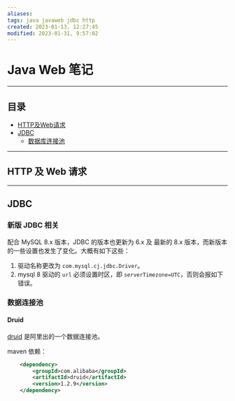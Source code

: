 ```yaml
---
aliases: 
tags: java javaweb jdbc http
created: 2023-01-13, 12:27:45
modified: 2023-01-31, 9:57:02
---
```

# Java Web 笔记

---

## 目录

* [HTTP及Web请求](#java_web_http_wrequest)
* [JDBC](#java_web_jdbc)
	* [数据库连接池](#java_web_jdbc_dbconnpooling)
---

## <span id="java_web_http_wrequest">HTTP 及 Web 请求</span>



---

## <span id="java_web_jdbc">JDBC</span>


### <span id="java_web_jdbc_newversion">新版 JDBC 相关</span>

配合 MySQL 8.x 版本，JDBC 的版本也更新为 6.x 及 最新的 8.x 版本，而新版本的一些设置也发生了变化。大概有如下这些：


1. 驱动名称更改为 `com.mysql.cj.jdbc.Driver`。
2. mysql 8 驱动的 `url` 必须设置时区，即 `serverTimezone=UTC`，否则会报如下错误。



### <span id="java_web_jdbc_dbconnpooling">数据连接池</span>



#### <span id="java_web_jdbc_dbconnpooling_druid">Druid</span>

[druid](https://github.com/alibaba/druid) 是阿里出的一个数据连接池。


maven 依赖：

```xml
	<dependency>
		<groupId>com.alibaba</groupId>
		<artifactId>druid</artifactId>
		<version>1.2.9</version>
    </dependency>
```


